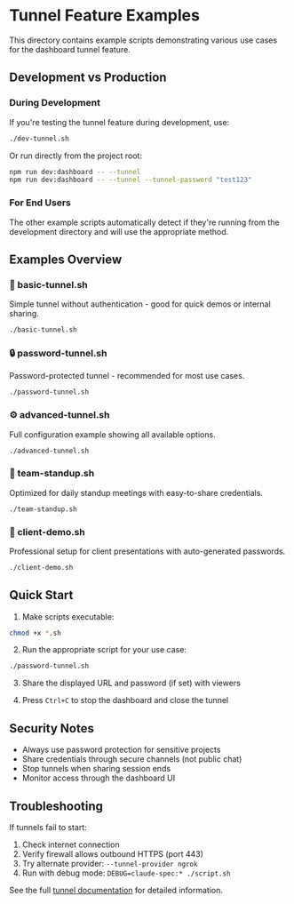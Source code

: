 # Tunnel Feature Examples

This directory contains example scripts demonstrating various use cases for the dashboard tunnel feature.

## Development vs Production

### During Development
If you're testing the tunnel feature during development, use:
```bash
./dev-tunnel.sh
```

Or run directly from the project root:
```bash
npm run dev:dashboard -- --tunnel
npm run dev:dashboard -- --tunnel --tunnel-password "test123"
```

### For End Users
The other example scripts automatically detect if they're running from the development directory and will use the appropriate method.

## Examples Overview

### 🚀 basic-tunnel.sh
Simple tunnel without authentication - good for quick demos or internal sharing.

```bash
./basic-tunnel.sh
```

### 🔒 password-tunnel.sh
Password-protected tunnel - recommended for most use cases.

```bash
./password-tunnel.sh
```

### ⚙️ advanced-tunnel.sh
Full configuration example showing all available options.

```bash
./advanced-tunnel.sh
```

### 👥 team-standup.sh
Optimized for daily standup meetings with easy-to-share credentials.

```bash
./team-standup.sh
```

### 💼 client-demo.sh
Professional setup for client presentations with auto-generated passwords.

```bash
./client-demo.sh
```

## Quick Start

1. Make scripts executable:
```bash
chmod +x *.sh
```

2. Run the appropriate script for your use case:
```bash
./password-tunnel.sh
```

3. Share the displayed URL and password (if set) with viewers

4. Press `Ctrl+C` to stop the dashboard and close the tunnel

## Security Notes

- Always use password protection for sensitive projects
- Share credentials through secure channels (not public chat)
- Stop tunnels when sharing session ends
- Monitor access through the dashboard UI

## Troubleshooting

If tunnels fail to start:

1. Check internet connection
2. Verify firewall allows outbound HTTPS (port 443)
3. Try alternate provider: `--tunnel-provider ngrok`
4. Run with debug mode: `DEBUG=claude-spec:* ./script.sh`

See the full [tunnel documentation](../../docs/tunnel-feature.md) for detailed information.